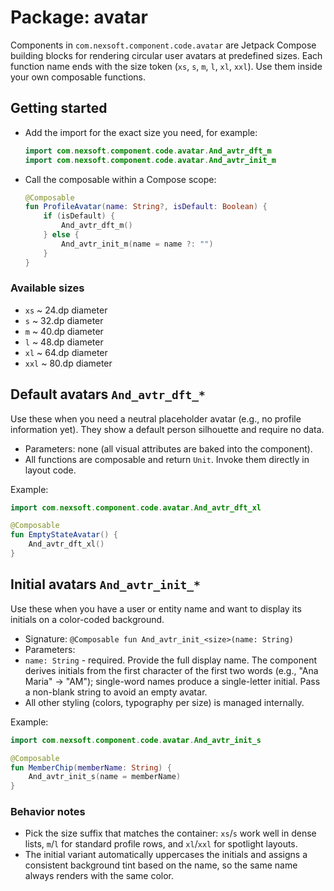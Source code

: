 # Package: avatar

Components in `com.nexsoft.component.code.avatar` are Jetpack Compose building blocks for rendering circular user avatars at predefined sizes. Each function name ends with the size token (`xs`, `s`, `m`, `l`, `xl`, `xxl`). Use them inside your own composable functions.

## Getting started
- Add the import for the exact size you need, for example:
  ```kotlin
  import com.nexsoft.component.code.avatar.And_avtr_dft_m
  import com.nexsoft.component.code.avatar.And_avtr_init_m
  ```
- Call the composable within a Compose scope:
  ```kotlin
  @Composable
  fun ProfileAvatar(name: String?, isDefault: Boolean) {
      if (isDefault) {
          And_avtr_dft_m()
      } else {
          And_avtr_init_m(name = name ?: "")
      }
  }
  ```

### Available sizes
- `xs` ~ 24.dp diameter
- `s` ~ 32.dp diameter
- `m` ~ 40.dp diameter
- `l` ~ 48.dp diameter
- `xl` ~ 64.dp diameter
- `xxl` ~ 80.dp diameter

## Default avatars `And_avtr_dft_*`
Use these when you need a neutral placeholder avatar (e.g., no profile information yet). They show a default person silhouette and require no data.

- Parameters: none (all visual attributes are baked into the component).
- All functions are composable and return `Unit`. Invoke them directly in layout code.

Example:
```kotlin
import com.nexsoft.component.code.avatar.And_avtr_dft_xl

@Composable
fun EmptyStateAvatar() {
    And_avtr_dft_xl()
}
```

## Initial avatars `And_avtr_init_*`
Use these when you have a user or entity name and want to display its initials on a color-coded background.

- Signature: `@Composable fun And_avtr_init_<size>(name: String)`
- Parameters:
- `name: String` - required. Provide the full display name. The component derives initials from the first character of the first two words (e.g., "Ana Maria" -> "AM"); single-word names produce a single-letter initial. Pass a non-blank string to avoid an empty avatar.
- All other styling (colors, typography per size) is managed internally.

Example:
```kotlin
import com.nexsoft.component.code.avatar.And_avtr_init_s

@Composable
fun MemberChip(memberName: String) {
    And_avtr_init_s(name = memberName)
}
```

### Behavior notes
- Pick the size suffix that matches the container: `xs`/`s` work well in dense lists, `m`/`l` for standard profile rows, and `xl`/`xxl` for spotlight layouts.
- The initial variant automatically uppercases the initials and assigns a consistent background tint based on the name, so the same name always renders with the same color.

